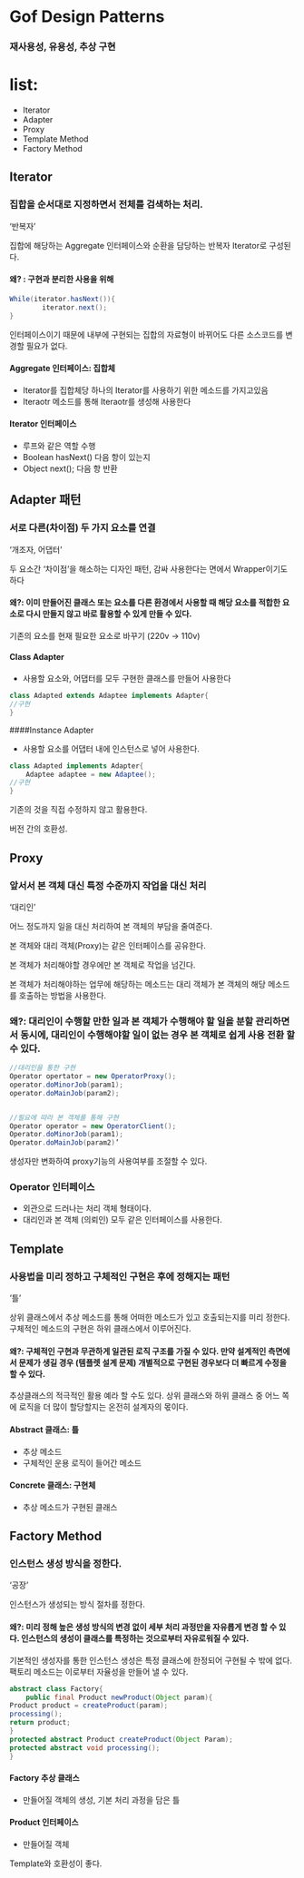 # Gof Design Patterns
###  재사용성, 유용성, 추상 구현 

# list:

 * Iterator
 * Adapter
 * Proxy
 * Template Method 
 * Factory Method

##

## Iterator


### 집합을 순서대로 지정하면서 전체를 검색하는 처리.

‘반복자’

집합에 해당하는 Aggregate 인터페이스와 순환을 담당하는 반복자 Iterator로 구성된다.

#### 왜? : 구현과 분리한 사용을 위해

```java	
While(iterator.hasNext()){
		iterator.next(); 
}
```

인터페이스이기 때문에 내부에 구현되는 집합의 자료형이 바뀌어도 다른 소스코드를 변경할 필요가 없다.

#### Aggregate 인터페이스: 집합체

* Iterator를 집합체당 하나의 Iterator를 사용하기 위한 메소드를 가지고있음
* Iteraotr 메소드를 통해 Iteraotr를 생성해 사용한다

#### Iterator 인터페이스 

* 루프와 같은 역할 수행
* Boolean hasNext() 다음 항이 있는지
* Object next(); 다음 항 반환 

##

## Adapter 패턴

### 서로 다른(차이점) 두 가지 요소를 연결

‘개조자, 어댑터’

두 요소간 ‘차이점’을 해소하는 디자인 패턴, 감싸 사용한다는 면에서 Wrapper이기도 하다

#### 왜?: 이미 만들어진 클래스 또는 요소를 다른 환경에서 사용할 때 해당 요소를 적합한 요소로 다시 만들지 않고 바로 활용할 수 있게 만들 수 있다.

기존의 요소를 현재 필요한 요소로 바꾸기 (220v -> 110v)

#### Class Adapter 
* 사용할 요소와, 어댑터를 모두 구현한 클래스를 만들어 사용한다
```java
class Adapted extends Adaptee implements Adapter{
//구현
}
```
####Instance Adapter
* 사용할 요소를 어댑터 내에 인스턴스로 넣어 사용한다.
```java
class Adapted implements Adapter{
	Adaptee adaptee = new Adaptee();
//구현 
}
```
기존의 것을 직접 수정하지 않고 활용한다.

버전 간의 호환성.

##

## Proxy

### 앞서서 본 객체 대신 특정 수준까지 작업을 대신 처리
‘대리인’

어느 정도까지 일을 대신 처리하여 본 객체의 부담을 줄여준다. 

본 객체와 대리 객체(Proxy)는 같은 인터페이스를 공유한다.

본 객체가 처리해야할 경우에만 본 객체로 작업을 넘긴다.

본 객체가 처리해야하는 업무에 해당하는 메소드는 대리 객체가 본 객체의 해당 메소드를 호출하는 방법을 사용한다.  

### 왜?: 대리인이 수행할 만한 일과 본 객체가 수행해야 할 일을 분할 관리하면서 동시에, 대리인이 수행해야할 일이 없는 경우 본 객체로 쉽게 사용 전환 할 수 있다.
```java
//대리인을 통한 구현 
Operator opertator = new OperatorProxy();
operator.doMinorJob(param1);
operator.doMainJob(param2);


//필요에 따라 본 객체를 통해 구현
Operator operator = new OperatorClient();
Operator.doMinorJob(param1);
Operator.doMainJob(param2)’
```

생성자만 변화하여 proxy기능의 사용여부를 조절할 수 있다.

### Operator 인터페이스
* 외관으로 드러나는 처리 객체 형태이다.
* 대리인과 본 객체 (의뢰인) 모두 같은 인터페이스를 사용한다.

##

## Template


### 사용법을 미리 정하고 구체적인 구현은 후에 정해지는 패턴

‘틀’

상위 클래스에서 추상 메소드를 통해 어떠한 메소드가 있고 호출되는지를 미리 정한다. 구체적인 메소드의 구현은 하위 클래스에서 이루어진다.

#### 왜?: 구체적인 구현과 무관하게 일관된 로직 구조를 가질 수 있다. 만약 설계적인 측면에서 문제가 생길 경우 (템플렛 설계 문제) 개별적으로 구현된 경우보다 더 빠르게 수정을 할 수 있다. 

추상클래스의 적극적인 활용 예라 할 수도 있다. 
상위 클래스와 하위 클래스 중 어느 쪽에 로직을 더 많이 할당할지는 온전히 설계자의 몫이다.

#### Abstract 클래스: 틀

* 추상 메소드 
* 구체적인 운용 로직이 들어간 메소드

#### Concrete 클래스: 구현체 

* 추상 메소드가 구현된 클래스
 
## 

## Factory Method

### 인스턴스 생성 방식을 정한다. 

‘공장’

인스턴스가 생성되는 방식 절차를 정한다. 

#### 왜?: 미리 정해 높은 생성 방식의 변경 없이 세부 처리 과정만을 자유롭게 변경 할 수 있다. 인스턴스의 생성이 클래스를 특정하는 것으로부터 자유로워질 수 있다.

기본적인 생성자를 통한 인스턴스 생성은 특정 클래스에 한정되어 구현될 수 밖에 없다. 팩토리 메소드는 이로부터 자율성을 만들어 낼 수 있다. 

```java
abstract class Factory{
	public final Product newProduct(Object param){
Product product = createProduct(param);
processing();
return product;
}
protected abstract Product createProduct(Object Param);
protected abstract void processing();
}
``` 

#### Factory 추상 클래스

* 만들어질 객체의 생성, 기본 처리 과정을 담은 틀

#### Product 인터페이스

* 만들어질 객체

Template와 호환성이 좋다.
